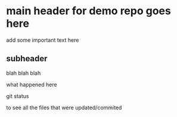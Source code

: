 # main header for demo repo goes here

add some important text here

## subheader

blah blah blah

what happened here

git status 

to see all the files that were updated/commited